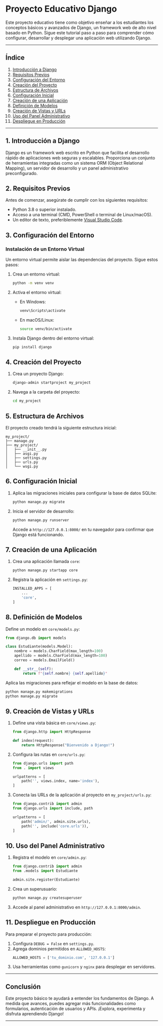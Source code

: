 # Proyecto Educativo Django

Este proyecto educativo tiene como objetivo enseñar a los estudiantes los conceptos básicos y avanzados de Django, un framework web de alto nivel basado en Python. Sigue este tutorial paso a paso para comprender cómo configurar, desarrollar y desplegar una aplicación web utilizando Django.

---

## Índice

1. [Introducción a Django](#1-introducción-a-django)
2. [Requisitos Previos](#2-requisitos-previos)
3. [Configuración del Entorno](#3-configuración-del-entorno)
4. [Creación del Proyecto](#4-creación-del-proyecto)
5. [Estructura de Archivos](#5-estructura-de-archivos)
6. [Configuración Inicial](#6-configuración-inicial)
7. [Creación de una Aplicación](#7-creación-de-una-aplicación)
8. [Definición de Modelos](#8-definición-de-modelos)
9. [Creación de Vistas y URLs](#9-creación-de-vistas-y-urls)
10. [Uso del Panel Administrativo](#10-uso-del-panel-administrativo)
11. [Despliegue en Producción](#11-despliegue-en-producción)

---

## 1. Introducción a Django

Django es un framework web escrito en Python que facilita el desarrollo rápido de aplicaciones web seguras y escalables. Proporciona un conjunto de herramientas integradas como un sistema ORM (Object Relational Mapping), un servidor de desarrollo y un panel administrativo preconfigurado.

## 2. Requisitos Previos

Antes de comenzar, asegúrate de cumplir con los siguientes requisitos:

- Python 3.8 o superior instalado.
- Acceso a una terminal (CMD, PowerShell o terminal de Linux/macOS).
- Un editor de texto, preferiblemente [Visual Studio Code](https://code.visualstudio.com/).

## 3. Configuración del Entorno

### Instalación de un Entorno Virtual

Un entorno virtual permite aislar las dependencias del proyecto. Sigue estos pasos:

1. Crea un entorno virtual:
   ```bash
   python -m venv venv
   ```
2. Activa el entorno virtual:
   - En Windows:
     ```bash
     venv\Scripts\activate
     ```
   - En macOS/Linux:
     ```bash
     source venv/bin/activate
     ```

3. Instala Django dentro del entorno virtual:
   ```bash
   pip install django
   ```

## 4. Creación del Proyecto

1. Crea un proyecto Django:
   ```bash
   django-admin startproject my_project
   ```
2. Navega a la carpeta del proyecto:
   ```bash
   cd my_project
   ```

## 5. Estructura de Archivos

El proyecto creado tendrá la siguiente estructura inicial:

```
my_project/
├── manage.py
├── my_project/
│   ├── __init__.py
│   ├── asgi.py
│   ├── settings.py
│   ├── urls.py
│   └── wsgi.py
```

## 6. Configuración Inicial

1. Aplica las migraciones iniciales para configurar la base de datos SQLite:
   ```bash
   python manage.py migrate
   ```
2. Inicia el servidor de desarrollo:
   ```bash
   python manage.py runserver
   ```
   Accede a `http://127.0.0.1:8000/` en tu navegador para confirmar que Django está funcionando.

## 7. Creación de una Aplicación

1. Crea una aplicación llamada `core`:
   ```bash
   python manage.py startapp core
   ```
2. Registra la aplicación en `settings.py`:
   ```python
   INSTALLED_APPS = [
       ...
       'core',
   ]
   ```

## 8. Definición de Modelos

Define un modelo en `core/models.py`:

```python
from django.db import models

class Estudiante(models.Model):
    nombre = models.CharField(max_length=100)
    apellido = models.CharField(max_length=100)
    correo = models.EmailField()

    def __str__(self):
        return f"{self.nombre} {self.apellido}"
```

Aplica las migraciones para reflejar el modelo en la base de datos:

```bash
python manage.py makemigrations
python manage.py migrate
```

## 9. Creación de Vistas y URLs

1. Define una vista básica en `core/views.py`:
   ```python
   from django.http import HttpResponse

   def index(request):
       return HttpResponse("Bienvenido a Django!")
   ```
2. Configura las rutas en `core/urls.py`:
   ```python
   from django.urls import path
   from . import views

   urlpatterns = [
       path('', views.index, name='index'),
   ]
   ```
3. Conecta las URLs de la aplicación al proyecto en `my_project/urls.py`:
   ```python
   from django.contrib import admin
   from django.urls import include, path

   urlpatterns = [
       path('admin/', admin.site.urls),
       path('', include('core.urls')),
   ]
   ```

## 10. Uso del Panel Administrativo

1. Registra el modelo en `core/admin.py`:
   ```python
   from django.contrib import admin
   from .models import Estudiante

   admin.site.register(Estudiante)
   ```
2. Crea un superusuario:
   ```bash
   python manage.py createsuperuser
   ```
3. Accede al panel administrativo en `http://127.0.0.1:8000/admin`.

## 11. Despliegue en Producción

Para preparar el proyecto para producción:

1. Configura `DEBUG = False` en `settings.py`.
2. Agrega dominios permitidos en `ALLOWED_HOSTS`:
   ```python
   ALLOWED_HOSTS = ['tu_dominio.com', '127.0.0.1']
   ```
3. Usa herramientas como `gunicorn` y `nginx` para desplegar en servidores.

---

## Conclusión

Este proyecto básico te ayudará a entender los fundamentos de Django. A medida que avances, puedes agregar más funcionalidades como formularios, autenticación de usuarios y APIs. ¡Explora, experimenta y disfruta aprendiendo Django!

---
